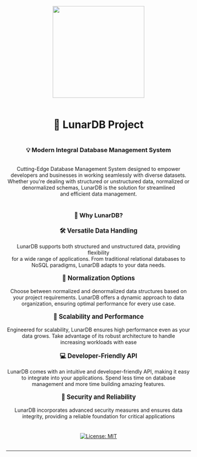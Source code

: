 <div id="header" align="center">
        <img src="https://media.giphy.com/media/v1.Y2lkPTc5MGI3NjExdmdtZHRmaXNrdDU4bGUzNW03eDhnZndmbDljMXlwYjJoYmx6bG10aSZlcD12MV9pbnRlcm5hbF9naWZfYnlfaWQmY3Q9Zw/3o6ZsYezqjqsFFWrNm/giphy.gif" width="250"/>
</div>
<br/>

<h1 align="center">🌙 LunarDB Project </h1>

<div align="center" style="display: flex; flex-direction: column; gap: 3px;">
    <h3 align="center">💡 Modern Integral Database Management System</h3>
    <p>
        Cutting-Edge Database Management System designed to empower<br/> developers and businesses in working seamlessly with diverse datasets.<br/>
        Whether you're dealing with structured or unstructured data, normalized or<br/> denormalized schemas, LunarDB is the solution for streamlined <br/>and efficient data management.
    </p>
    <h3>🌙 Why LunarDB?</h3>
    <div style="font-size:1.2em"><b>🛠️ Versatile Data Handling</b></div>
    <p>
        LunarDB supports both structured and unstructured data, providing flexibility<br/> for a wide range of applications. From traditional relational databases to<br/> NoSQL paradigms, LunarDB adapts to your data needs.
    </p>
    <div style="font-size:1.2em"><b>🧩 Normalization Options</b></div>
    <p>
        Choose between normalized and denormalized data structures based on<br/> your project requirements. LunarDB offers a dynamic approach to data<br/> organization, ensuring optimal performance for every use case.
    </p>
    <div style="font-size:1.2em"><b>🚀 Scalability and Performance</b></div>
    <p>
        Engineered for scalability, LunarDB ensures high performance even as your<br/> data grows. Take advantage of its robust architecture to handle <br/>increasing workloads with ease
    </p>
    <div style="font-size:1.2em"><b>💻 Developer-Friendly API</b></div>
    <p>
        LunarDB comes with an intuitive and developer-friendly API, making it easy<br/> to integrate into your applications. Spend less time on database<br/> management and more time building amazing features.
    </p>
    <div style="font-size:1.2em"><b>🔐 Security and Reliability</b></div>
    <p>
        LunarDB incorporates advanced security measures and ensures data<br/> integrity, providing a reliable foundation for critical applications
    </p>
    <br/>
    <a href="./LICENSE">
      <img src="https://img.shields.io/badge/License-MIT-yellow.svg" alt="License: MIT">
    </a>
</div>
<br>
<hr>
